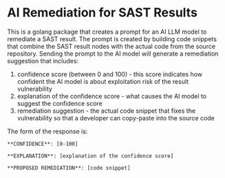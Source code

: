 # AI Remediation for SAST Results
This is a golang package that creates a prompt for an AI LLM model to remediate a SAST result. 
The prompt is created by building code snippets that combine the SAST result nodes with the actual code from the source repository.
Sending the prompt to the AI model will generate a remediation suggestion that includes: 
1. confidence score (between 0 and 100) - this score indicates how confident the AI model is about exploitation risk of the result vulnerability
2. explanation of the confidence score - what causes the AI model to suggest the confidence score
3. remediation suggestion - the actual code snippet that fixes the vulnerability so that a developer can copy-paste into the source code

The form of the response is: 
```
**CONFIDENCE**: [0-100]

**EXPLANATION**: [explanation of the confidence score]

**PROPOSED REMEDIATION**: [code snippet]
```
